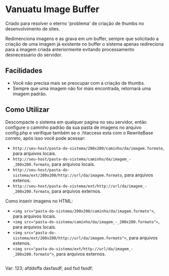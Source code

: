 Vanuatu Image Buffer
====================
Criado para resolver o eterno 'problema' de criação de thumbs no desenvolvimento de sites.

Redimenciona imagens e as grava em um buffer, sempre que solicitado a criação de uma imagem já existente no buffer o sistema apenas redireciona para a imagem criada anteriormente evitando processamento desnecessario do servidor.

Facilidades
-----------

* Você não precisa mais se preocupar com a criação de thumbs.
* Sempre que uma imagem não for mais encontrada, retornará uma imagem padrão.

Como Utilizar
-------------
Descompacte o sistema em qualquer pagina no seu servidor, então configure o caminho padrão da sua pasta de imagens no arquivo config.php e verifique também se o .htaccess esta com o RewriteBase correto, após isso você pode acessar:

* `http://seu-host/pasta-do-sistema/200x200/caminho/da/imagem.formato`, para arquivos locais.
* `http://seu-host/pasta-do-sistema/caminho/da/imagem_-_200x200.formato`, para arquivos locais.
* `http://seu-host/pasta-do-sistema/ext/200x200/http://url/da/imagem.formato`, para arquivos extenos.
* `http://seu-host/pasta-do-sistema/ext/http://url/da/imagem_-_200x200.formato`, para arquivos externos.

Como inserir imagens no HTML:

* `<img src="pasta-do-sistema/200x200/caminho/da/imagem.formato">`, para arquivos locais.
* `<img src="pasta-do-sistema/caminho/da/imagem_-_200x200.formato">`, para arquivos locais.
* `<img src="pasta-do-sistema/ext/200x200/http://url/da/imagem.formato">`, para arquivos extenos.
* `<img src="pasta-do-sistema/ext/http://url/da/imagem_-_200x200.formato">`, para arquivos externos.

>>>```
Var: 123;
afddsffa dasfasdf;
asd fsd fasdf;
```